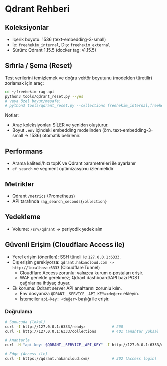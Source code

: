 # Qdrant Rehberi

## Koleksiyonlar
- İçerik boyutu: 1536 (text-embedding-3-small)
- İç: `freehekim_internal`, Dış: `freehekim_external`
 - Sürüm: Qdrant 1.15.5 (docker tag: v1.15.5)

## Sıfırla / Şema (Reset)

Test verilerini temizlemek ve doğru vektör boyutunu (modelden türetilir) zorlamak için araç:

```bash
cd ~/freehekim-rag-api
python3 tools/qdrant_reset.py --yes
# veya özel boyut/mesafe:
# python3 tools/qdrant_reset.py --collections freehekim_internal,freehekim_external --dimension 1536 --distance cosine -y
```

Notlar:
- Araç koleksiyonları SİLER ve yeniden oluşturur.
- Boyut `.env` içindeki embedding modelinden (örn. text-embedding-3-small → 1536) otomatik belirlenir.

## Performans
- Arama kalitesi/hızı topK ve Qdrant parametreleri ile ayarlanır
- `ef_search` ve segment optimizasyonu izlenmelidir

## Metrikler
- Qdrant `/metrics` (Prometheus)
- API tarafında `rag_search_seconds{collection}`

## Yedekleme
- Volume: `/srv/qdrant` → periyodik yedek alın

## Güvenli Erişim (Cloudflare Access ile)

- Yerel erişim (önerilen): SSH tüneli ile `127.0.0.1:6333`.
- Dış erişim gerekiyorsa: `qdrant.hakancloud.com -> http://localhost:6333` (Cloudflare Tunnel)
  - Cloudflare Access zorunlu: yalnızca kurum e‑postaları erişir.
  - WAF genelde gerekmez; Qdrant dashboard/API bazı POST çağrılarına ihtiyaç duyar.
- Ek koruma: Qdrant server API anahtarını zorunlu kılın.
  - Env dosyanıza `QDRANT__SERVICE__API_KEY=<değer>` ekleyin.
  - İstemciler `api-key: <değer>` başlığı ile erişir.

### Doğrulama
```bash
# Sunucuda (lokal)
curl -I http://127.0.0.1:6333/readyz            # 200
curl -I http://127.0.0.1:6333/collections       # 401 (anahtar yoksa)

# Anahtarla
curl -H "api-key: $QDRANT__SERVICE__API_KEY" -I http://127.0.0.1:6333/collections   # 200

# Edge (Access ile)
curl -I https://qdrant.hakancloud.com/          # 302 (Access login)
```
